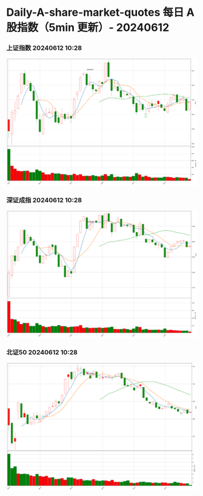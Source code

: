 
# Daily-A-share-market-quotes 每日 A 股指数（5min 更新）- 20240612

### 上证指数 20240612 10:28
![](./fig/2024/6/20240612-sh000001.png)

### 深证成指 20240612 10:28
![](./fig/2024/6/20240612-sz399001.png)

### 北证50 20240612 10:28
![](./fig/2024/6/20240612-bj899050.png)
